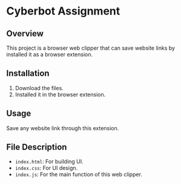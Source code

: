 # Cyberbot Assignment

## Overview
This project is a browser web clipper that can save website links by installed it as a browser extension.

## Installation
1. Download the files.
2. Installed it in the browser extension.

## Usage
Save any website link through this extension.

## File Description
- `index.html`: For building UI.
- `index.css`: For UI design.
- `index.js`: For the main function of this web clipper.

